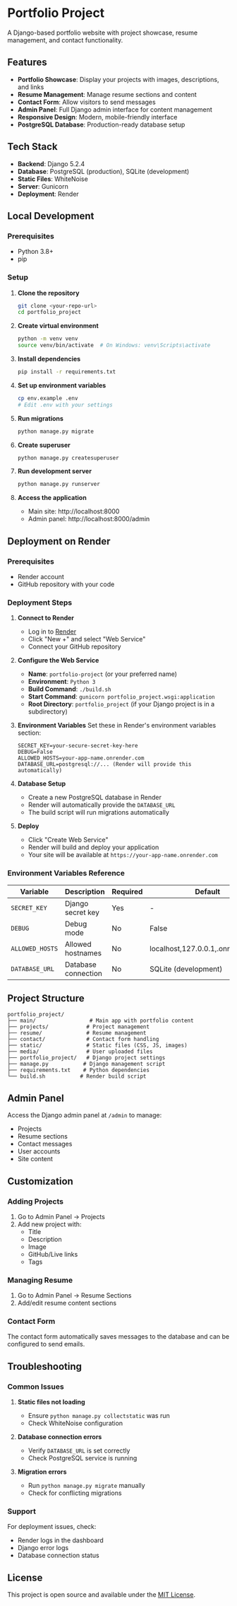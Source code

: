 # Portfolio Project

A Django-based portfolio website with project showcase, resume management, and contact functionality.

## Features

- **Portfolio Showcase**: Display your projects with images, descriptions, and links
- **Resume Management**: Manage resume sections and content
- **Contact Form**: Allow visitors to send messages
- **Admin Panel**: Full Django admin interface for content management
- **Responsive Design**: Modern, mobile-friendly interface
- **PostgreSQL Database**: Production-ready database setup

## Tech Stack

- **Backend**: Django 5.2.4
- **Database**: PostgreSQL (production), SQLite (development)
- **Static Files**: WhiteNoise
- **Server**: Gunicorn
- **Deployment**: Render

## Local Development

### Prerequisites

- Python 3.8+
- pip

### Setup

1. **Clone the repository**
   ```bash
   git clone <your-repo-url>
   cd portfolio_project
   ```

2. **Create virtual environment**
   ```bash
   python -m venv venv
   source venv/bin/activate  # On Windows: venv\Scripts\activate
   ```

3. **Install dependencies**
   ```bash
   pip install -r requirements.txt
   ```

4. **Set up environment variables**
   ```bash
   cp env.example .env
   # Edit .env with your settings
   ```

5. **Run migrations**
   ```bash
   python manage.py migrate
   ```

6. **Create superuser**
   ```bash
   python manage.py createsuperuser
   ```

7. **Run development server**
   ```bash
   python manage.py runserver
   ```

8. **Access the application**
   - Main site: http://localhost:8000
   - Admin panel: http://localhost:8000/admin

## Deployment on Render

### Prerequisites

- Render account
- GitHub repository with your code

### Deployment Steps

1. **Connect to Render**
   - Log in to [Render](https://render.com)
   - Click "New +" and select "Web Service"
   - Connect your GitHub repository

2. **Configure the Web Service**
   - **Name**: `portfolio-project` (or your preferred name)
   - **Environment**: `Python 3`
   - **Build Command**: `./build.sh`
   - **Start Command**: `gunicorn portfolio_project.wsgi:application`
   - **Root Directory**: `portfolio_project` (if your Django project is in a subdirectory)

3. **Environment Variables**
   Set these in Render's environment variables section:
   ```
   SECRET_KEY=your-secure-secret-key-here
   DEBUG=False
   ALLOWED_HOSTS=your-app-name.onrender.com
   DATABASE_URL=postgresql://... (Render will provide this automatically)
   ```

4. **Database Setup**
   - Create a new PostgreSQL database in Render
   - Render will automatically provide the `DATABASE_URL`
   - The build script will run migrations automatically

5. **Deploy**
   - Click "Create Web Service"
   - Render will build and deploy your application
   - Your site will be available at `https://your-app-name.onrender.com`

### Environment Variables Reference

| Variable | Description | Required | Default |
|----------|-------------|----------|---------|
| `SECRET_KEY` | Django secret key | Yes | - |
| `DEBUG` | Debug mode | No | False |
| `ALLOWED_HOSTS` | Allowed hostnames | No | localhost,127.0.0.1,.onrender.com |
| `DATABASE_URL` | Database connection | No | SQLite (development) |

## Project Structure

```
portfolio_project/
├── main/                 # Main app with portfolio content
├── projects/            # Project management
├── resume/              # Resume management
├── contact/             # Contact form handling
├── static/              # Static files (CSS, JS, images)
├── media/               # User uploaded files
├── portfolio_project/   # Django project settings
├── manage.py           # Django management script
├── requirements.txt    # Python dependencies
└── build.sh           # Render build script
```

## Admin Panel

Access the Django admin panel at `/admin` to manage:
- Projects
- Resume sections
- Contact messages
- User accounts
- Site content

## Customization

### Adding Projects
1. Go to Admin Panel → Projects
2. Add new project with:
   - Title
   - Description
   - Image
   - GitHub/Live links
   - Tags

### Managing Resume
1. Go to Admin Panel → Resume Sections
2. Add/edit resume content sections

### Contact Form
The contact form automatically saves messages to the database and can be configured to send emails.

## Troubleshooting

### Common Issues

1. **Static files not loading**
   - Ensure `python manage.py collectstatic` was run
   - Check WhiteNoise configuration

2. **Database connection errors**
   - Verify `DATABASE_URL` is set correctly
   - Check PostgreSQL service is running

3. **Migration errors**
   - Run `python manage.py migrate` manually
   - Check for conflicting migrations

### Support

For deployment issues, check:
- Render logs in the dashboard
- Django error logs
- Database connection status

## License

This project is open source and available under the [MIT License](LICENSE). 